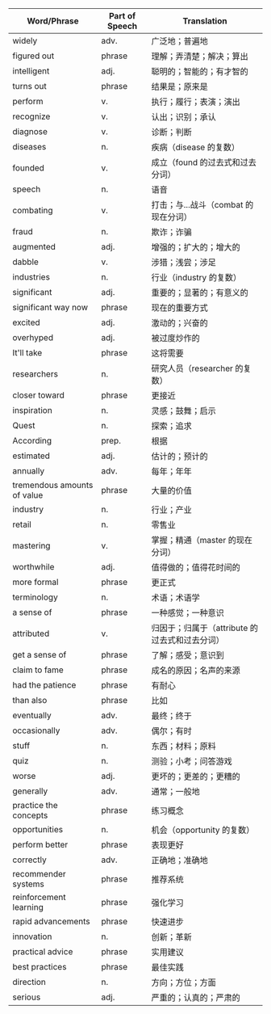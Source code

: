 | Word/Phrase                 | Part of Speech | Translation                  |
| --------------------------- | -------------- | ---------------------------- |
| widely                      | adv.           | 广泛地；普遍地                      |
| figured out                 | phrase         | 理解；弄清楚；解决；算出                 |
| intelligent                 | adj.           | 聪明的；智能的；有才智的                 |
| turns out                   | phrase         | 结果是；原来是                      |
| perform                     | v.             | 执行；履行；表演；演出                  |
| recognize                   | v.             | 认出；识别；承认                     |
| diagnose                    | v.             | 诊断；判断                        |
| diseases                    | n.             | 疾病（disease 的复数）              |
| founded                     | v.             | 成立（found 的过去式和过去分词）          |
| speech                      | n.             | 语音                           |
| combating                   | v.             | 打击；与...战斗（combat 的现在分词）      |
| fraud                       | n.             | 欺诈；诈骗                        |
| augmented                   | adj.           | 增强的；扩大的；增大的                  |
| dabble                      | v.             | 涉猎；浅尝；涉足                     |
| industries                  | n.             | 行业（industry 的复数）             |
| significant                 | adj.           | 重要的；显著的；有意义的                 |
| significant way now         | phrase         | 现在的重要方式                      |
| excited                     | adj.           | 激动的；兴奋的                      |
| overhyped                   | adj.           | 被过度炒作的                       |
| It'll take                  | phrase         | 这将需要                         |
| researchers                 | n.             | 研究人员（researcher 的复数）         |
| closer toward               | phrase         | 更接近                          |
| inspiration                 | n.             | 灵感；鼓舞；启示                     |
| Quest                       | n.             | 探索；追求                        |
| According                   | prep.          | 根据                           |
| estimated                   | adj.           | 估计的；预计的                      |
| annually                    | adv.           | 每年；年年                        |
| tremendous amounts of value | phrase         | 大量的价值                        |
| industry                    | n.             | 行业；产业                        |
| retail                      | n.             | 零售业                          |
| mastering                   | v.             | 掌握；精通（master 的现在分词）          |
| worthwhile                  | adj.           | 值得做的；值得花时间的                  |
| more formal                 | phrase         | 更正式                          |
| terminology                 | n.             | 术语；术语学                       |
| a sense of                  | phrase         | 一种感觉；一种意识                    |
| attributed                  | v.             | 归因于；归属于（attribute 的过去式和过去分词） |
| get a sense of              | phrase         | 了解；感受；意识到                    |
| claim to fame               | phrase         | 成名的原因；名声的来源                  |
| had the patience            | phrase         | 有耐心                          |
| than also                   | phrase         | 比如                           |
| eventually                  | adv.           | 最终；终于                        |
| occasionally                | adv.           | 偶尔；有时                        |
| stuff                       | n.             | 东西；材料；原料                     |
| quiz                        | n.             | 测验；小考；问答游戏                   |
| worse                       | adj.           | 更坏的；更差的；更糟的                  |
| generally                   | adv.           | 通常；一般地                       |
| practice the concepts       | phrase         | 练习概念                         |
| opportunities               | n.             | 机会（opportunity 的复数）          |
| perform better              | phrase         | 表现更好                         |
| correctly                   | adv.           | 正确地；准确地                      |
| recommender systems         | phrase         | 推荐系统                         |
| reinforcement learning      | phrase         | 强化学习                         |
| rapid advancements          | phrase         | 快速进步                         |
| innovation                  | n.             | 创新；革新                        |
| practical advice            | phrase         | 实用建议                         |
| best practices              | phrase         | 最佳实践                         |
| direction                   | n.             | 方向；方位；方面                     |
| serious                     | adj.           | 严重的；认真的；严肃的                  |


